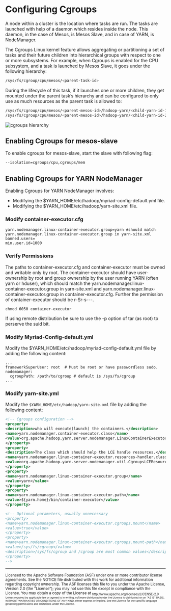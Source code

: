 # Configuring Cgroups

A node within a cluster is the location where tasks are run. The tasks are launched with help of a daemon which resides inside the node. This daemon, in the case of Mesos, is Mesos Slave, and in case of YARN, is NodeManager.

The Cgroups Linux kernel feature allows aggregating or partitioning a set of tasks and their future children into hierarchical groups with respect to one or more subsystems. For example, when Cgroups is enabled for the CPU subsystem, and a task is launched by Mesos Slave, it goes under the following hierarchy:

```bash
/sys/fs/cgroup/cpu/mesos/<parent-task-id>
```

During the lifecycle of this task, if it launches one or more children, they get mounted under the parent task’s hierarchy and can be configured to only use as much resources as the parent task is allowed to:

```bash
/sys/fs/cgroup/cpu/mesos/<parent-mesos-id>/hadoop-yarn/<child-yarn-id-1>
/sys/fs/cgroup/cpu/mesos/<parent-mesos-id>/hadoop-yarn/<child-yarn-id-2>
```

![cgroups hierarchy](images/cgroups.png)

## Enabling Cgroups for mesos-slave
To enable cgroups for mesos-slave, start the slave with following flag:

```bash
--isolation=cgroups/cpu,cgroups/mem
```

## Enabling Cgroups for YARN NodeManager

Enabling Cgroups for YARN NodeManager involves:
* Modifying the $YARN_HOME/etc/hadoop/myriad-config-default.yml file.
* Modifying the $YARN_HOME/etc/hadoop/yarn-site.xml file.

### Modify container-executor.cfg
```
yarn.nodemanager.linux-container-executor.group=yarn #should match yarn.nodemanager.linux-container-executor.group in yarn-site.xml
banned.users=
min.user.id=1000
```
### Verify Permissions

The paths to container-executor.cfg and container-executor must be owned and writable only by root.  The container-executor 
should have user-ownership by root and group ownership by the user running YARN (often yarn or hduser), which should match the 
yarn.nodemanager.linux-container-executor.group in yarn-site.xml and yarn.nodemanager.linux-container-executor.group in 
container-executor.cfg. Further the permission of container-executor should be r-Sr-s---.  
```
chmod 6050 container-executor
```
If using remote distribution be sure to use the -p option of tar (as root) to perserve the suid bit.

### Modify Myriad-Config-default.yml ###

Modify the $YARN_HOME/etc/hadoop/myriad-config-default.yml file by adding the following content:

```
...
frameworkSuperUser: root  # Must be root or have passwordless sudo.
nodemanager:
  cgroupPath: /path/to/cgroup # default is /sys/fs/cgroup
...
```

### Modify yarn-site.yml
Modify the `$YARN_HOME/etc/hadoop/yarn-site.xml` file by adding the following content:

```xml
<!-- Cgroups configuration -->
<property>
<description>who will execute(launch) the containers.</description>
<name>yarn.nodemanager.container-executor.class</name>
<value>org.apache.hadoop.yarn.server.nodemanager.LinuxContainerExecutor</value>
</property>
<property>
<description>The class which should help the LCE handle resources.</description>
<name>yarn.nodemanager.linux-container-executor.resources-handler.class</name>
<value>org.apache.hadoop.yarn.server.nodemanager.util.CgroupsLCEResourcesHandler</value>
</property>
<property>
<name>yarn.nodemanager.linux-container-executor.group</name>
<value>yarn</value>
</property>
<property>
<name>yarn.nodemanager.linux-container-executor.path</name>
<value>${yarn.home}/bin/container-executor</value>
</property>

<!-- Optional parameters, usually unnecessary
<property>
<name>yarn.nodemanager.linux-container-executor.cgroups.mount</name>
<value>true</value>
</property>
<property>
<name>yarn.nodemanager.linux-container-executor.cgroups.mount-path</name>
<value>/sys/fs/cgroup</value>
<description>/sys/fs/cgroup and /cgroup are most common values</description>
</property>
-->
```
---
<sub>
Licensed to the Apache Software Foundation (ASF) under one
or more contributor license agreements.  See the NOTICE file
distributed with this work for additional information
regarding copyright ownership.  The ASF licenses this file
to you under the Apache License, Version 2.0 (the
"License"); you may not use this file except in compliance
with the License.  You may obtain a copy of the License at

<sub>
  http://www.apache.org/licenses/LICENSE-2.0

<sub>
Unless required by applicable law or agreed to in writing,
software distributed under the License is distributed on an
"AS IS" BASIS, WITHOUT WARRANTIES OR CONDITIONS OF ANY
KIND, either express or implied.  See the License for the
specific language governing permissions and limitations
under the License.

